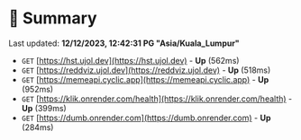 # 📖 Summary
Last updated: **12/12/2023, 12:42:31 PG "Asia/Kuala_Lumpur"**

- `GET` [https://hst.ujol.dev](https://hst.ujol.dev) - **Up** (562ms)
- `GET` [https://reddviz.ujol.dev](https://reddviz.ujol.dev) - **Up** (518ms)
- `GET` [https://memeapi.cyclic.app](https://memeapi.cyclic.app) - **Up** (952ms)
- `GET` [https://klik.onrender.com/health](https://klik.onrender.com/health) - **Up** (399ms)
- `GET` [https://dumb.onrender.com](https://dumb.onrender.com) - **Up** (284ms)
